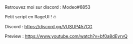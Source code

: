 Retrouvez moi sur discord : Modeo#6853

Petit script en RageUI ! 🔥

Discord : https://discord.gg/VUSUP457CG

Preview : https://www.youtube.com/watch?v=bf0a8dEyrvQ
